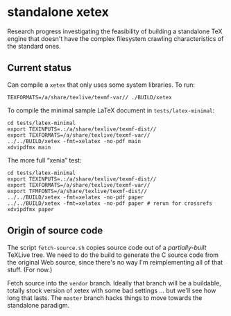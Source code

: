standalone xetex
================

Research progress investigating the feasibility of building a standalone TeX
engine that doesn't have the complex filesystem crawling characteristics of
the standard ones.


Current status
--------------

Can compile a `xetex` that only uses some system libraries. To run:

```
TEXFORMATS=/a/share/texlive/texmf-var// ./BUILD/xetex
```

To compile the minimal sample LaTeX document in `tests/latex-minimal`:

```
cd tests/latex-minimal
export TEXINPUTS=.:/a/share/texlive/texmf-dist//
export TEXFORMATS=/a/share/texlive/texmf-var//
../../BUILD/xetex -fmt=xelatex -no-pdf main
xdvipdfmx main
```

The more full “xenia” test:

```
cd tests/latex-minimal
export TEXINPUTS=.:/a/share/texlive/texmf-dist//
export TEXFORMATS=/a/share/texlive/texmf-var//
export TFMFONTS=/a/share/texlive/texmf-dist//
../../BUILD/xetex -fmt=xelatex -no-pdf paper
../../BUILD/xetex -fmt=xelatex -no-pdf paper # rerun for crossrefs
xdvipdfmx paper
```


Origin of source code
---------------------

The script `fetch-source.sh` copies source code out of a *partially-built*
TeXLive tree. We need to do the build to generate the C source code from the
original Web source, since there's no way I'm reimplementing all of that
stuff. (For now.)

Fetch source into the `vendor` branch. Ideally that branch will be a
buildable, totally stock version of xetex with some bad settings ... but we'll
see how long that lasts. The `master` branch hacks things to move towards the
standalone paradigm.
